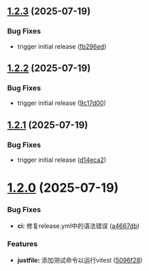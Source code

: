 ## [1.2.3](https://github.com/tuiuq/fast-cli/compare/v1.2.2...v1.2.3) (2025-07-19)


### Bug Fixes

* trigger initial release ([fb296ed](https://github.com/tuiuq/fast-cli/commit/fb296ed05e62e0e150c45aa13296e6899ff569f2))

## [1.2.2](https://github.com/tuiuQ/fast-cli/compare/v1.2.1...v1.2.2) (2025-07-19)


### Bug Fixes

* trigger initial release ([9c17d00](https://github.com/tuiuQ/fast-cli/commit/9c17d0069b5cd955d43cea7cdb7b7308d7ec0076))

## [1.2.1](https://github.com/tuiuQ/fast-cli/compare/v1.2.0...v1.2.1) (2025-07-19)


### Bug Fixes

* trigger initial release ([d14eca2](https://github.com/tuiuQ/fast-cli/commit/d14eca276ac3df662f05884fad1a7f87d68bdad5))

# [1.2.0](https://github.com/tuiuQ/fast-cli/compare/v1.1.0...v1.2.0) (2025-07-19)


### Bug Fixes

* **ci:** 修复release.yml中的语法错误 ([a4667db](https://github.com/tuiuQ/fast-cli/commit/a4667db378ce4bb1fd5dda5646cdf5ca52a1486e))


### Features

* **justfile:** 添加测试命令以运行vitest ([5096f28](https://github.com/tuiuQ/fast-cli/commit/5096f2833cb64ece7a0e8a40779ca09763cff246))

